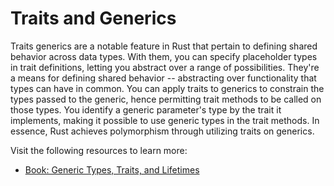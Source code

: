 # Traits and Generics

Traits generics are a notable feature in Rust that pertain to defining shared behavior across data types. With them, you can specify placeholder types in trait definitions, letting you abstract over a range of possibilities. They're a means for defining shared behavior -- abstracting over functionality that types can have in common. You can apply traits to generics to constrain the types passed to the generic, hence permitting trait methods to be called on those types. You identify a generic parameter's type by the trait it implements, making it possible to use generic types in the trait methods. In essence, Rust achieves polymorphism through utilizing traits on generics.

Visit the following resources to learn more:

- [Book: Generic Types, Traits, and Lifetimes](https://doc.rust-lang.org/book/ch10-00-generics.html)
